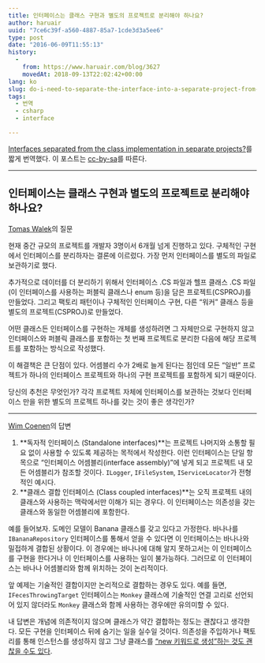 ```yaml
---
title: 인터페이스는 클래스 구현과 별도의 프로젝트로 분리해야 하나요?
author: haruair
uuid: "7ce6c39f-a560-4887-85a7-1cde3d3a5ee6"
type: post
date: "2016-06-09T11:55:13"
history:
  - 
    from: https://www.haruair.com/blog/3627
    movedAt: 2018-09-13T22:02:42+00:00
lang: ko
slug: do-i-need-to-separate-the-interface-into-a-separate-project-from-the-class-implementation
tags:
  - 번역
  - csharp
  - interface

---
```

[Interfaces separated from the class implementation in separate projects?][1]를 짧게 번역했다. 이 포스트는 [cc-by-sa][2]를 따른다.

* * *

## 인터페이스는 클래스 구현과 별도의 프로젝트로 분리해야 하나요?

[Tomas Walek][3]의 질문

현재 중간 규모의 프로젝트를 개발자 3명이서 6개월 넘게 진행하고 있다. 구체적인 구현에서 인터페이스를 분리하자는 결론에 이르렀다. 가장 먼저 인터페이스를 별도의 파일로 보관하기로 했다.

추가적으로 데이터를 더 분리하기 위해서 인터페이스 .CS 파일과 헬프 클래스 .CS 파일(이 인터페이스를 사용하는 퍼블릭 클래스나 enum 등)을 담은 프로젝트(CSPROJ)를 만들었다. 그리고 팩토리 패턴이나 구체적인 인터페이스 구현, 다른 &#8220;워커&#8221; 클래스 등을 별도의 프로젝트(CSPROJ)로 만들었다.

어떤 클래스든 인터페이스를 구현하는 개체를 생성하려면 그 자체만으로 구현하지 않고 인터페이스와 퍼블릭 클래스를 포함하는 첫 번째 프로젝트로 분리한 다음에 해당 프로젝트를 포함하는 방식으로 작성했다.

이 해결책은 큰 단점이 있다. 어셈블리 수가 2배로 늘게 된다는 점인데 모든 &#8220;일반&#8221; 프로젝트가 하나의 인터페이스 프로젝트와 하나의 구현 프로젝트를 포함하게 되기 때문이다.

당신의 추천은 무엇인가? 각각 프로젝트 자체에 인터페이스를 보관하는 것보다 인터페이스 만을 위한 별도의 프로젝트 하나를 갖는 것이 좋은 생각인가?

* * *

[Wim Coenen][4]의 답변

  1. **독자적 인터페이스 (Standalone interfaces)**는 프로젝트 나머지와 소통할 필요 없이 사용할 수 있도록 제공하는 목적에서 작성한다. 이런 인터페이스는 단일 항목으로 &#8220;인터페이스 어셈블리(interface assembly)&#8221;에 넣게 되고 프로젝트 내 모든 어셈블리가 참조할 것이다. `ILogger`, `IFileSystem`, `IServiceLocator`가 전형적인 예시다.
  2. **클래스 결합 인터페이스 (Class coupled interfaces)**는 오직 프로젝트 내의 클래스와 사용하는 맥락에서만 이해가 되는 경우다. 이 인터페이스는 의존성을 갖는 클래스와 동일한 어셈블리에 포함한다.

예를 들어보자. 도메인 모델이 Banana 클래스를 갖고 있다고 가정한다. 바나나를 `IBananaRepository` 인터페이스를 통해서 얻을 수 있다면 이 인터페이스는 바나나와 밀접하게 결합된 상황이다. 이 경우에는 바나나에 대해 알지 못하고서는 이 인터페이스를 구현을 한다거나 이 인터페이스를 사용하는 일이 불가능하다. 그러므로 이 인터페이스는 바나나 어셈블리와 함께 위치하는 것이 논리적이다.

앞 예제는 기술적인 결합이지만 논리적으로 결합하는 경우도 있다. 예를 들면, `IFecesThrowingTarget` 인터페이스는 `Monkey` 클래스에 기술적인 연결 고리로 선언되어 있지 않더라도 `Monkey` 클래스와 함께 사용하는 경우에만 유의미할 수 있다.

내 답변은 개념에 의존적이지 않으며 클래스가 약간 결합하는 정도는 괜찮다고 생각한다. 모든 구현을 인터페이스 뒤에 숨기는 일을 실수일 것이다. 의존성을 주입하거나 팩토리를 통해 인스턴스를 생성하지 않고 그냥 클래스를 [&#8220;new 키워드로 생성&#8221;하는 것도 괜찮을 수도 있다][5].

 [1]: http://stackoverflow.com/questions/1638240/interfaces-separated-from-the-class-implementation-in-separate-projects
 [2]: http://creativecommons.org/licenses/by-sa/3.0/
 [3]: http://stackoverflow.com/users/95467/tomas-walek
 [4]: http://stackoverflow.com/users/52626/wim-coenen
 [5]: http://googletesting.blogspot.com.au/2008/10/to-new-or-not-to-new.html